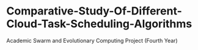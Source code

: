 # Comparative-Study-Of-Different-Cloud-Task-Scheduling-Algorithms
Academic Swarm and Evolutionary Computing Project (Fourth Year)
